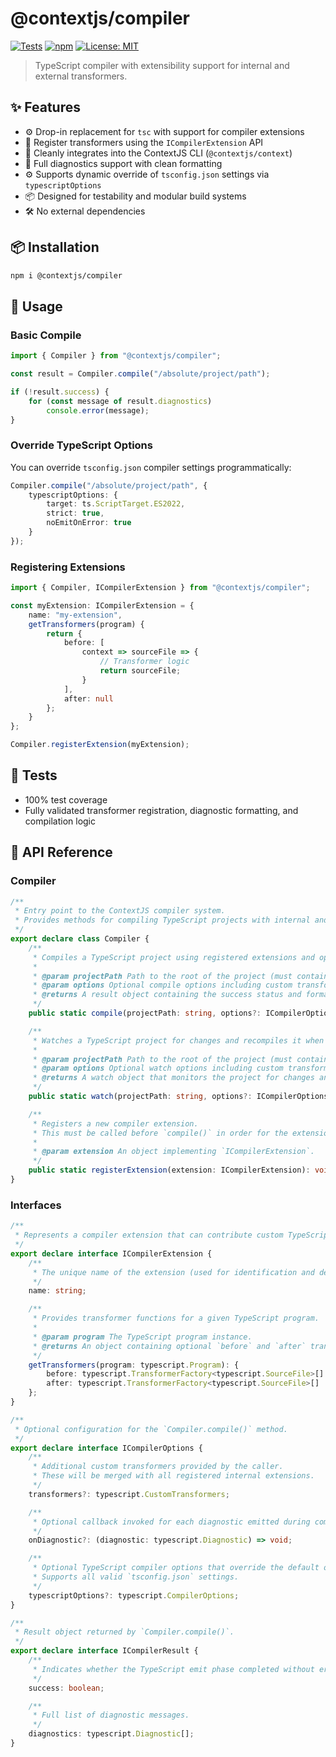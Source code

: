 # @contextjs/compiler

[![Tests](https://github.com/contextjs/context/actions/workflows/tests.yaml/badge.svg?branch=main)](https://github.com/contextjs/context/actions/workflows/tests.yaml)
[![npm](https://badgen.net/npm/v/@contextjs/compiler)](https://www.npmjs.com/package/@contextjs/compiler)
[![License: MIT](https://badgen.net/github/license/contextjs/context)](https://github.com/contextjs/context/blob/main/LICENSE)

> TypeScript compiler with extensibility support for internal and external transformers.

## ✨ Features

- ⚙️ Drop-in replacement for `tsc` with support for compiler extensions
- 🔌 Register transformers using the `ICompilerExtension` API
- 🧩 Cleanly integrates into the ContextJS CLI (`@contextjs/context`)
- 🧪 Full diagnostics support with clean formatting
- ⚙️ Supports dynamic override of `tsconfig.json` settings via `typescriptOptions`
- 📦 Designed for testability and modular build systems
- 🛠️ No external dependencies

## 📦 Installation

```bash
npm i @contextjs/compiler
```

## 🚀 Usage

### Basic Compile

```ts
import { Compiler } from "@contextjs/compiler";

const result = Compiler.compile("/absolute/project/path");

if (!result.success) {
    for (const message of result.diagnostics)
        console.error(message);
}
```

### Override TypeScript Options

You can override `tsconfig.json` compiler settings programmatically:

```ts
Compiler.compile("/absolute/project/path", {
    typescriptOptions: {
        target: ts.ScriptTarget.ES2022,
        strict: true,
        noEmitOnError: true
    }
});
```

### Registering Extensions

```ts
import { Compiler, ICompilerExtension } from "@contextjs/compiler";

const myExtension: ICompilerExtension = {
    name: "my-extension",
    getTransformers(program) {
        return {
            before: [
                context => sourceFile => {
                    // Transformer logic
                    return sourceFile;
                }
            ],
            after: null
        };
    }
};

Compiler.registerExtension(myExtension);
```

## 🧪 Tests

- 100% test coverage
- Fully validated transformer registration, diagnostic formatting, and compilation logic

## 📄 API Reference

### Compiler

```ts
/**
 * Entry point to the ContextJS compiler system.
 * Provides methods for compiling TypeScript projects with internal and custom extensions.
 */
export declare class Compiler {
    /**
     * Compiles a TypeScript project using registered extensions and optional custom transformers.
     *
     * @param projectPath Path to the root of the project (must contain a `tsconfig.json`).
     * @param options Optional compile options including custom transformers and diagnostic hooks.
     * @returns A result object containing the success status and formatted diagnostics.
     */
    public static compile(projectPath: string, options?: ICompilerOptions): ICompilerResult;

    /**
     * Watches a TypeScript project for changes and recompiles it when files change.
     *
     * @param projectPath Path to the root of the project (must contain a `tsconfig.json`).
     * @param options Optional watch options including custom transformers and diagnostic hooks.
     * @returns A watch object that monitors the project for changes and recompiles as needed.
     */
    public static watch(projectPath: string, options?: ICompilerOptions): typescript.WatchOfConfigFile<SemanticDiagnosticsBuilderProgram>;

    /**
     * Registers a new compiler extension.
     * This must be called before `compile()` in order for the extension to participate.
     *
     * @param extension An object implementing `ICompilerExtension`.
     */
    public static registerExtension(extension: ICompilerExtension): void;
}
```

### Interfaces

```ts
/**
 * Represents a compiler extension that can contribute custom TypeScript transformers.
 */
export declare interface ICompilerExtension {
    /**
     * The unique name of the extension (used for identification and debugging).
     */
    name: string;

    /**
     * Provides transformer functions for a given TypeScript program.
     *
     * @param program The TypeScript program instance.
     * @returns An object containing optional `before` and `after` transformer arrays.
     */
    getTransformers(program: typescript.Program): {
        before: typescript.TransformerFactory<typescript.SourceFile>[] | null;
        after: typescript.TransformerFactory<typescript.SourceFile>[] | null;
    };
}

/**
 * Optional configuration for the `Compiler.compile()` method.
 */
export declare interface ICompilerOptions {
    /**
     * Additional custom transformers provided by the caller.
     * These will be merged with all registered internal extensions.
     */
    transformers?: typescript.CustomTransformers;

    /**
     * Optional callback invoked for each diagnostic emitted during compilation.
     */
    onDiagnostic?: (diagnostic: typescript.Diagnostic) => void;

    /**
     * Optional TypeScript compiler options that override the default ones.
     * Supports all valid `tsconfig.json` settings.
     */
    typescriptOptions?: typescript.CompilerOptions;
}

/**
 * Result object returned by `Compiler.compile()`.
 */
export declare interface ICompilerResult {
    /**
     * Indicates whether the TypeScript emit phase completed without errors.
     */
    success: boolean;

    /**
     * Full list of diagnostic messages.
     */
    diagnostics: typescript.Diagnostic[];
}
```